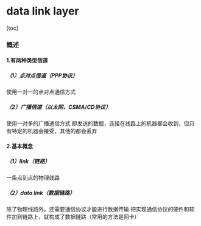 # data link layer
[toc]

### 概述

#### 1.有两种类型信道

##### （1）点对点信道（PPP协议）
使用一对一的点对点通信方式

##### （2）广播信道（以太网，CSMA/CD协议）
使用一对多的广播通信方式
即发送的数据，连接在线路上的机器都会收到，但只有特定的机器会接受，其他的都会丢弃

#### 2.基本概念

##### （1）link（链路）
一条点到点的物理线路

##### （2）data link（数据链路）
除了物理线路外，还需要通信协议才能进行数据传输
把实现通信协议的硬件和软件加到链路上，就构成了数据链路（常用的方法是网卡）

